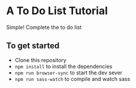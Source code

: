 # A To Do List Tutorial 

Simple! Complete the to do list

## To get started 

- Clone this repository
- `npm install` to install the dependencies 
- `npm run browser-sync`  to start the dev sever 
- `npm run sass-watch` to compile and watch sass